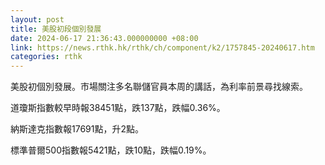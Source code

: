 ```yaml
---
layout: post
title: 美股初段個別發展
date: 2024-06-17 21:36:43.000000000 +08:00
link: https://news.rthk.hk/rthk/ch/component/k2/1757845-20240617.htm
categories: rthk
---
```


美股初個別發展。市場關注多名聯儲官員本周的講話，為利率前景尋找線索。

道瓊斯指數較早時報38451點，跌137點，跌幅0.36%。

納斯達克指數報17691點，升2點。

標準普爾500指數報5421點，跌10點，跌幅0.19%。
